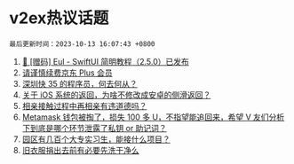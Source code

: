 # v2ex热议话题

`最后更新时间：2023-10-13 16:07:43 +0800`

1. [🚀 [赠码] Eul - SwiftUI 简明教程（2.5.0）已发布](https://www.v2ex.com/t/981557)
1. [请谨慎续费京东 Plus 会员](https://www.v2ex.com/t/981580)
1. [深圳快 35 的程序员，何去何从？](https://www.v2ex.com/t/981617)
1. [关于 iOS 系统的返回，为啥不修改成安卓的侧滑返回？](https://www.v2ex.com/t/981620)
1. [相亲接触过程中再相亲有违道德吗？](https://www.v2ex.com/t/981600)
1. [Metamask 钱包被掏了，损失 100 多 U，不指望能追回来，希望 V 友们分析下到底是哪个环节泄露了私钥 or 助记词？](https://www.v2ex.com/t/981440)
1. [园区有几百个大专实习生，能接什么项目？](https://www.v2ex.com/t/981379)
1. [旧衣服捐出去前有必要先洗干净么](https://www.v2ex.com/t/981549)

